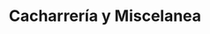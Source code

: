 ---
title: "Cacharrería y Miscelanea"
url: /socorro/cacharreria-y-miscelanea/
shop: material de oficina
---
